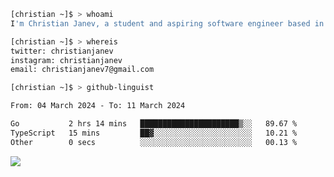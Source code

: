 ```bash
[christian ~]$ > whoami
I'm Christian Janev, a student and aspiring software engineer based in Chicago, IL
```
```bash
[christian ~]$ > whereis
twitter: christianjanev
instagram: christianjanev
email: christianjanev7@gmail.com
```

```bash
[christian ~]$ > github-linguist
```
<!--START_SECTION:waka-->

```txt
From: 04 March 2024 - To: 11 March 2024

Go           2 hrs 14 mins   ██████████████████████▒░░   89.67 %
TypeScript   15 mins         ██▓░░░░░░░░░░░░░░░░░░░░░░   10.21 %
Other        0 secs          ░░░░░░░░░░░░░░░░░░░░░░░░░   00.13 %
```

<!--END_SECTION:waka-->

![](https://komarev.com/ghpvc/?username=christianjanev)
